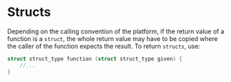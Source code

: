 #                  Structs

Depending on the calling convention of the platform, if the return value of a function is a `struct`, the whole return value may have to be copied where the caller of the function expects the result. To return `structs`, use:
```C
struct struct_type function (struct struct_type given) {
    //...
}
```